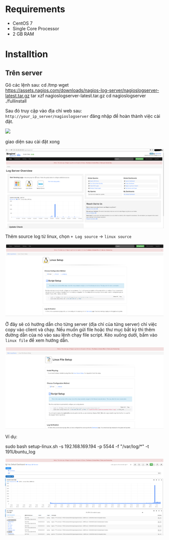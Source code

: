 # Requirements
- CentOS 7
- Single Core Processor
- 2 GB RAM

# Installtion
## Trên server
Gõ các lệnh sau:
    cd /tmp
    wget https://assets.nagios.com/downloads/nagios-log-server/nagioslogserver-latest.tar.gz
    tar xzf nagioslogserver-latest.tar.gz
    cd nagioslogserver
    ./fullinstall

Sau đó truy cập vào địa chỉ web sau: `http://your_ip_server/nagioslogserver` đăng nhập để hoàn thành việc cài đặt.

<img src = "Final Installtion Step.png">

giao diện sau cài đặt xong

<img src = "home.png">

Thêm source log từ linux, chọn `+ Log source` -> `linux source`

<img src = "linux_source.png">

Ở đây sẽ có hướng dẫn cho từng server (địa chỉ của từng server) chỉ việc copy vào client và chạy. Nếu muốn gửi file hoặc thư mục bắt kỳ thì thêm đường dẫn của nó vào sau lệnh chạy file script. Kéo xuống dưới, bấm vào `linux file` để xem hướng dẫn.

<img src = "linux_file.png">

Ví dụ: 

  sudo bash setup-linux.sh -s 192.168.169.194 -p 5544 -f "/var/log/*" -t 191Ubuntu_log
  
 <img src = "dashboard.png">



